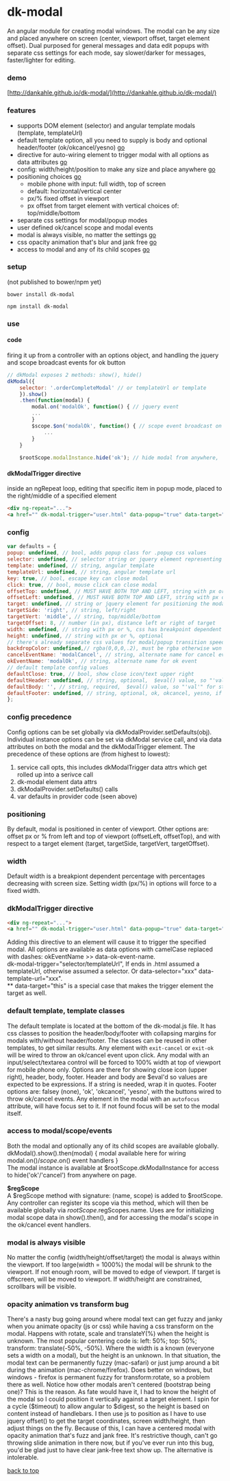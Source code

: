 # dk-modal

An angular module for creating modal windows. The modal can be any size and placed anywhere on screen (center, viewport offset, target element offset). Dual purposed for general messages and data edit popups with separate css settings for each mode, say slower/darker for messages, faster/lighter for editing.

### demo  
[http://dankahle.github.io/dk-modal/](http://dankahle.github.io/dk-modal/)  

### features
* supports DOM element (selector) and angular template modals (template, templateUrl)
* default template option, all you need to supply is body and  optional header/footer (ok/okcancel/yesno) [go](#default-template-template-classes)
* directive for auto-wiring element to trigger modal with all options as data attributes [go](#dkmodaltrigger-directive-1)
* config: width/height/position to make any size and place anywhere [go](#configure)
* positioning choices [go](#positioning)
  * mobile phone with input: full width, top of screen
  * default: horizontal/vertical center
  * px/% fixed offset in viewport
  * px offset from target element with vertical choices of: top/middle/bottom
* separate css settings for modal/popup modes
* user defined ok/cancel scope and modal events
* modal is always visible, no matter the settings [go](#modal-is-always-visible)
* css opacity animation that's blur and jank free [go](#opacity-animation-vs-transform-bug)
* access to modal and any of its child scopes [go](#access-to-modalscopeevents)

### setup  
(not published to bower/npm yet)

`bower install dk-modal`  
  
`npm install dk-modal`  

### use
#### code
firing it up from a controller with an options object, and handling the jquery and scope broadcast events for ok button
```js
// dkModal exposes 2 methods: show(), hide()
dkModal({
	selector: '.orderCompleteModal' // or templateUrl or template
	}).show()
	.then(function(modal) {
		modal.on('modalOk', function() { // jquery event
		...
		}
		$scope.$on('modalOk', function() { // scope event broadcast on this scope
			...
		}
	}
	
	$rootScope.modalInstance.hide('ok'); // hide modal from anywhere, 'ok' sends ok event, else get cancel event
````
#### dkModalTrigger directive
inside an ngRepeat loop, editing that specific item in popup mode, placed to the right/middle of a specified element
```html
<div ng-repeat="...">
<a href="" dk-modal-trigger="user.html" data-popup="true" data-target="#user{{$index}}_name">edit</a>
```
### config 
```js
var defaults = {
popup: undefined, // bool, adds popup class for .popup css values
selector: undefined, // selector string or jquery element representing the modal
template: undefined, // string, angular template
templateUrl: undefined, // string, angular template url
key: true, // bool, escape key can close modal
click: true, // bool, mouse click can close modal
offsetTop: undefined, // MUST HAVE BOTH TOP AND LEFT, string with px or %, css centers by default
offsetLeft: undefined, // MUST HAVE BOTH TOP AND LEFT, string with px or %
target: undefined, // string or jquery element for positioning the modal against
targetSide: 'right', // string, left/right
targetVert: 'middle', // string, top/middle/bottom
targetOffset: 8, // number (in px), distance left or right of target
width: undefined, // string with px or %, css has breakpoint dependent default percentages
height: undefined, // string with px or %, optional
// there's already separate css values for modal/popup transition speed and background color/opacity, so this shouldn't be needed
backdropColor: undefined,// rgba(0,0,0,.2), must be rgba otherwise won't be transparent, opacity is already used in css animation
cancelEventName: 'modalCancel', // string, alternate name for cancel event
okEventName: 'modalOk', // string, alternate name for ok event
// default template config values
defaultClose: true, // bool, show close icon/text upper right
defaultHeader: undefined, // string, optional,  $eval() value, so "'val'" for string or "val" for scope property, if falsey hides header
defaultBody: '', // string, required,  $eval() value, so "'val'" for string or "val" for scope property
defaultFooter: undefined, // string, optional, ok, okcancel, yesno, if falsey hides footer
};
```

### config precedence
Config options can be set globally via dkModalProvider.setDefaults(obj). Individual instance options can be set via dkModal service call, and via data attributes on both the modal and the dkModalTrigger element. The precedence of these options are (from highest to lowest):

1. service call opts, this includes dkModalTrigger data attrs which get rolled up into a serivce call
2. dk-modal element data attrs
3. dkModalProvider.setDefaults() calls
4. var defaults in provider code (seen above)


### positioning  
By default, modal is positioned in center of viewport. Other options are: offset px or % from left and top of viewport (offsetLeft, offsetTop), and with respect to a target element (target, targetSide, targetVert, targetOffset). 

### width
Default width is a breakpiont dependent percentage with percentages decreasing with screen size. Setting width (px/%) in options will force to a fixed width.

### dkModalTrigger directive
```html
<div ng-repeat="...">
<a href="" dk-modal-trigger="user.html" data-popup="true" data-target="#user{{$index}}_name">edit</a>
```
Adding this directive to an element will cause it to trigger the specified modal. All options are available as data options with camelCase replaced with dashes: okEventName >> data-ok-event-name.  
dk-modal-trigger="selector/templateUrl", If ends in .html assumed a templateUrl, otherwise assumed a selector. Or data-selector="xxx" data-template-url="xxx".  
** data-target="this" is a special case that makes the trigger element the target as well.  

### default template, template classes
The default template is located at the bottom of the dk-modal.js file. It has css classes to position the header/body/footer with collapsing margins for modals with/without header/footer. The classes can be reused in other templates, to get similar results. Any element with `exit-cancel` or `exit-ok` will be wired to throw an ok/cancel event upon click. Any modal with an input/select/textarea control will be forced to 100% width at top of viewport for mobile phone only. Options are there for showing close icon (upper right), header, body, footer. Header and body are $eval'd so values are expected to be expressions. If a string is needed, wrap it in quotes. Footer options are: falsey (none), 'ok', 'okcancel', 'yesno', with the buttons wired to throw ok/cancel events. Any element in the modal with an `autofocus` attribute, will have focus set to it. If not found focus will be set to the modal itself.

### access to modal/scope/events
Both the modal and optionally any of its child scopes are available globally.  
dkModal().show().then(modal) { modal available here for wiring modal.on()/$scope.$on() event handlers }  
The modal instance is available at $rootScope.dkModalInstance for access to hide('ok'/'cancel') from anywhere on page.  

**$regScope**  
A $regScope method with signature: (name, scope) is added to $rootScope. Any controller can register its scope via this method, which will then be available globally via $rootScope.$regScopes.name. Uses are for initializing modal scope data in show().then(), and for accessing the modal's scope in the ok/cancel event handlers.
  
### modal is always visible
No matter the config (width/height/offset/target) the modal is always within the viewport. If too large(width = 1000%) the modal will be shrunk to the viewport. If not enough room, will be moved to edge of viewport. If target is offscreen, will be moved to viewport. If width/height are constrained, scrollbars will be visible.
  
### opacity animation vs transform bug
There's a nasty bug going around where modal text can get fuzzy and janky when you animate opacity (js or css) while having a css transform on the modal. Happens with rotate, scale and translateY(%) when the height is unknown. The most popular centering code is: left: 50%; top: 50%; transform: translate(-50%, -50%). Where the width is a known (everyone sets a width on a modal), but the height is an unknown. In that situation, the modal text can be permanently fuzzy (mac-safari) or just jump around a bit during the animation (mac-chrome/firefox). Does better on windows, but windows - firefox is permanent fuzzy for transform:rotate, so a problem there as well. Notice how other modals aren't centered (bootstrap being one)? This is the reason. As fate would have it, I had to know the height of the modal so I could position it vertically against a target element. I spin for a cycle ($timeout) to allow angular to $digest, so the height is based on content instead of handlebars. I then use js to position as I have to use jquery offset() to get the target coordinates, screen width/height, then adjust things on the fly. Because of this, I can have a centered modal with opacity animation that's fuzz and jank free. It's restrictive though, can't go throwing slide animation in there now, but if you've ever run into this bug, you'd be glad just to have clear jank-free text show up. The alternative is intolerable.
 

[back to top](#dk-modal)





